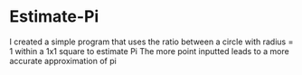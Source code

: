 # Estimate-Pi
I created a simple program that uses the ratio between a circle with radius = 1 within a 1x1 square to estimate Pi
The more point inputted leads to a more accurate approximation of pi
